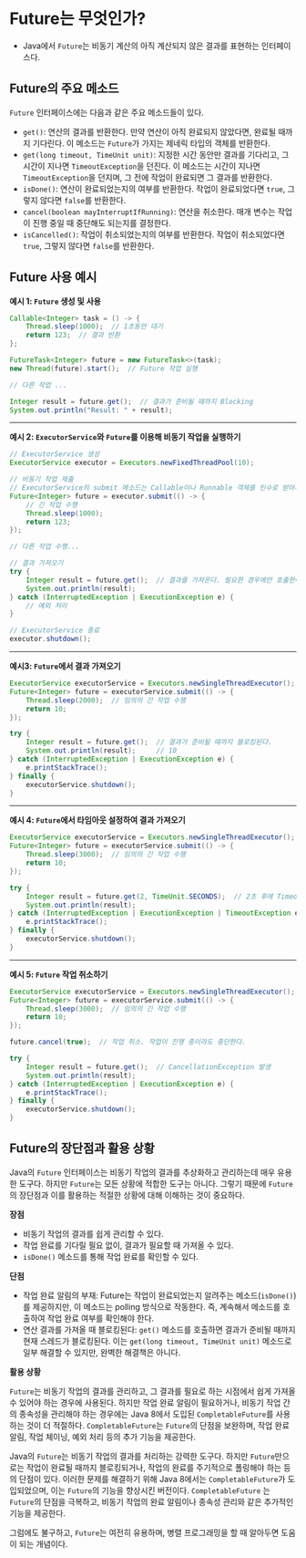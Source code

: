 # Future는 무엇인가?

- Java에서 `Future`는 비동기 계산의 아직 계산되지 않은 결과를 표현하는 인터페이스다.

## Future의 주요 메소드

`Future` 인터페이스에는 다음과 같은 주요 메소드들이 있다.

- `get()`: 연산의 결과를 반환한다. 만약 연산이 아직 완료되지 않았다면, 완료될 때까지 기다린다. 이 메소드는 `Future`가 가지는 제네릭 타입의 객체를 반환한다.
- `get(long timeout, TimeUnit unit)`: 지정한 시간 동안만 결과를 기다리고, 그 시간이 지나면 `TimeoutException`을 던진다. 이 메소드는 시간이 지나면 `TimeoutException`을 던지며, 그 전에 작업이 완료되면 그 결과를 반환한다.
- `isDone()`: 연산이 완료되었는지의 여부를 반환한다. 작업이 완료되었다면 `true`, 그렇지 않다면 `false`를 반환한다.
- `cancel(boolean mayInterruptIfRunning)`: 연산을 취소한다. 매개 변수는 작업이 진행 중일 때 중단해도 되는지를 결정한다.
- `isCancelled()`: 작업이 취소되었는지의 여부를 반환한다. 작업이 취소되었다면 `true`, 그렇지 않다면 `false`를 반환한다.

## Future 사용 예시

**예시 1: `Future` 생성 및 사용**

``` java
Callable<Integer> task = () -> {
    Thread.sleep(1000);  // 1초동안 대기
    return 123;  // 결과 반환
};

FutureTask<Integer> future = new FutureTask<>(task);
new Thread(future).start();  // Future 작업 실행

// 다른 작업 ...

Integer result = future.get();  // 결과가 준비될 때까지 Blocking
System.out.println("Result: " + result);
```

---

**예시 2: `ExecutorService`와 `Future`를 이용해 비동기 작업을 실행하기**

```java
// ExecutorService 생성
ExecutorService executor = Executors.newFixedThreadPool(10);

// 비동기 작업 제출
// ExecutorService의 submit 메소드는 Callable이나 Runnable 객체를 인수로 받아서 비동기적으로 실행하며, 결과를 Future 객체로 반환한다.
Future<Integer> future = executor.submit(() -> {
    // 긴 작업 수행
    Thread.sleep(1000);
    return 123;
});

// 다른 작업 수행...

// 결과 가져오기
try {
    Integer result = future.get();  // 결과를 가져온다. 필요한 경우에만 호출한다.
    System.out.println(result);
} catch (InterruptedException | ExecutionException e) {
    // 예외 처리
}

// ExecutorService 종료
executor.shutdown();
```

---

**예시3: `Future`에서 결과 가져오기**

```java
ExecutorService executorService = Executors.newSingleThreadExecutor();
Future<Integer> future = executorService.submit(() -> {
    Thread.sleep(2000);  // 임의의 긴 작업 수행
    return 10;
});

try {
    Integer result = future.get();  // 결과가 준비될 때까지 블로킹된다.
    System.out.println(result);     // 10
} catch (InterruptedException | ExecutionException e) {
    e.printStackTrace();
} finally {
    executorService.shutdown();
}
```

---

**예시 4: `Future`에서 타임아웃 설정하여 결과 가져오기**

```java
ExecutorService executorService = Executors.newSingleThreadExecutor();
Future<Integer> future = executorService.submit(() -> {
    Thread.sleep(3000);  // 임의의 긴 작업 수행
    return 10;
});

try {
    Integer result = future.get(2, TimeUnit.SECONDS);  // 2초 후에 TimeoutException 발생
    System.out.println(result);
} catch (InterruptedException | ExecutionException | TimeoutException e) {
    e.printStackTrace();
} finally {
    executorService.shutdown();
}
```

---

**예시 5: `Future` 작업 취소하기**

```java
ExecutorService executorService = Executors.newSingleThreadExecutor();
Future<Integer> future = executorService.submit(() -> {
    Thread.sleep(3000);  // 임의의 긴 작업 수행
    return 10;
});

future.cancel(true);  // 작업 취소. 작업이 진행 중이라도 중단한다.

try {
    Integer result = future.get();  // CancellationException 발생
    System.out.println(result);
} catch (InterruptedException | ExecutionException e) {
    e.printStackTrace();
} finally {
    executorService.shutdown();
}
```

## Future의 장단점과 활용 상황

Java의 `Future` 인터페이스는 비동기 작업의 결과를 추상화하고 관리하는데 매우 유용한 도구다. 하지만 `Future`는 모든 상황에 적합한 도구는 아니다. 그렇기 때문에 `Future`의 장단점과 이를 활용하는 적절한 상황에 대해 이해하는 것이 중요하다.

**장점**

- 비동기 작업의 결과를 쉽게 관리할 수 있다.
- 작업 완료를 기다릴 필요 없이, 결과가 필요할 때 가져올 수 있다.
- `isDone()` 메소드를 통해 작업 완료를 확인할 수 있다.

**단점**

- 작업 완료 알림의 부재: Future는 작업이 완료되었는지 알려주는 메소드(`isDone()`)를 제공하지만, 이 메소드는 polling 방식으로 작동한다. 즉, 계속해서 메소드를 호출하여 작업 완료 여부를 확인해야 한다.
- 연산 결과를 가져올 때 블로킹된다: `get()` 메소드를 호출하면 결과가 준비될 때까지 현재 스레드가 블로킹된다. 이는 `get(long timeout, TimeUnit unit)` 메소드로 일부 해결할 수 있지만, 완벽한 해결책은 아니다.

**활용 상황**

`Future`는 비동기 작업의 결과를 관리하고, 그 결과를 필요로 하는 시점에서 쉽게 가져올 수 있어야 하는 경우에 사용된다. 하지만 작업 완료 알림이 필요하거나, 비동기 작업 간의 종속성을 관리해야 하는 경우에는 Java 8에서 도입된 `CompletableFuture`를 사용하는 것이 더 적절하다. `CompletableFuture`는 `Future`의 단점을 보완하며, 작업 완료 알림, 작업 체이닝, 예외 처리 등의 추가 기능을 제공한다.

Java의 `Future`는 비동기 작업의 결과를 처리하는 강력한 도구다. 하지만 `Future`만으로는 작업이 완료될 때까지 블로킹되거나, 작업의 완료를 주기적으로 폴링해야 하는 등의 단점이 있다. 이러한 문제를 해결하기 위해 Java 8에서는 `CompletableFuture`가 도입되었으며, 이는 `Future`의 기능을 향상시킨 버전이다. `CompletableFuture` 는 `Future`의 단점을 극복하고, 비동기 작업의 완료 알림이나 종속성 관리와 같은 추가적인 기능을 제공한다.

그럼에도 불구하고, `Future`는 여전히 유용하며, 병렬 프로그래밍을 할 때 알아두면 도움이 되는 개념이다.
